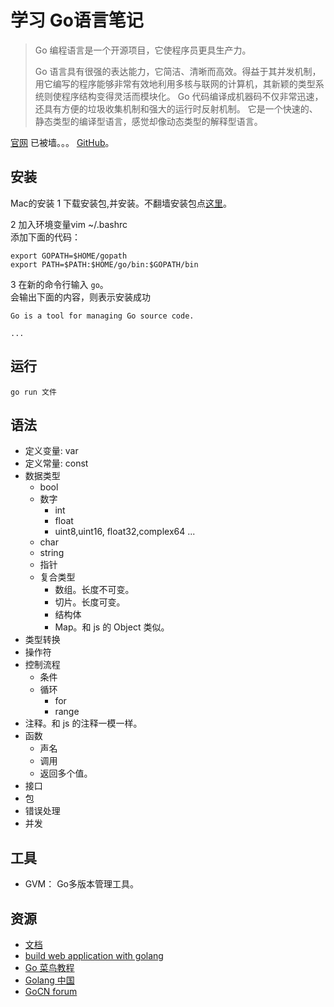 # 学习 Go语言笔记
> Go 编程语言是一个开源项目，它使程序员更具生产力。
> 
> Go 语言具有很强的表达能力，它简洁、清晰而高效。得益于其并发机制， 用它编写的程序能够非常有效地利用多核与联网的计算机，其新颖的类型系统则使程序结构变得灵活而模块化。 Go 代码编译成机器码不仅非常迅速，还具有方便的垃圾收集机制和强大的运行时反射机制。 它是一个快速的、静态类型的编译型语言，感觉却像动态类型的解释型语言。

[官网](golang.org) 已被墙。。。 [GitHub](https://github.com/golang/go)。

## 安装
Mac的安装
1 下载安装包,并安装。不翻墙安装包点[这里](https://www.golangtc.com/download)。

2 加入环境变量vim ~/.bashrc  
添加下面的代码：  
```
export GOPATH=$HOME/gopath
export PATH=$PATH:$HOME/go/bin:$GOPATH/bin
```

3 在新的命令行输入 `go`。  
会输出下面的内容，则表示安装成功  
```
Go is a tool for managing Go source code.

...
```

## 运行
`go run 文件`

## 语法
* 定义变量: var 
* 定义常量: const
* 数据类型
  * bool
  * 数字
    * int
    * float
    * uint8,uint16, float32,complex64 ...
  * char
  * string
  * 指针
  * 复合类型
    * 数组。长度不可变。
    * 切片。长度可变。
    * 结构体
    * Map。和 js 的 Object 类似。
* 类型转换
* 操作符
* 控制流程
  * 条件
  * 循环
    * for
    * range
* 注释。和 js 的注释一模一样。
* 函数
  * 声名
  * 调用
  * 返回多个值。
* 接口
* 包
* 错误处理
* 并发

## 工具
* GVM： Go多版本管理工具。

## 资源
* [文档](http://docscn.studygolang.com/doc/)
* [build web application with golang](https://github.com/astaxie/build-web-application-with-golang/blob/master/zh/preface.md)
* [Go 菜鸟教程](http://www.runoob.com/go)
* [Golang 中国](https://www.golangtc.com/)
* [GoCN forum](https://gocn.io/)

